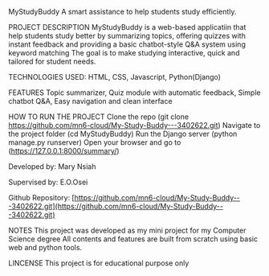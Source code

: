 MyStudyBuddy
A smart assistance to help students study efficiently.

PROJECT DESCRIPTION
MyStudyBuddy is a web-based applicatiin that help students study better by summarizing topics, offering quizzes with instant feedback and providing a basic chatbot-style Q&A system using keyword matching
The goal is to make studying interactive, quick and tailored for student needs.

TECHNOLOGIES USED:
HTML, CSS, Javascript, Python(Django) 

FEATURES
Topic summarizer, Quiz module with automatic feedback, Simple chatbot Q&A, Easy navigation and clean interface

HOW TO RUN THE PROJECT
Clone the repo (git clone https://github.com/mn6-cloud/My-Study-Buddy---3402622.git)
Navigate to the project folder (cd MyStudyBuddy)
Run the Django server (python manage.py runserver)
Open your browser and go to (https://127.0.0.1:8000/summary/)

Developed by: Mary Nsiah

Supervised by: E.O.Osei

Github Repository: [https://github.com/mn6-cloud/My-Study-Buddy---3402622.git](https://github.com/mn6-cloud/My-Study-Buddy---3402622.git)

NOTES
This project was developed as my mini project for my Computer Science degree
All contents and features are built from scratch using basic web and python tools.

LINCENSE
This project is for educational purpose only
